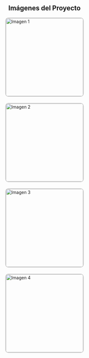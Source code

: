 <!DOCTYPE html>
<html lang="es">
<head>
  <meta charset="UTF-8">
  <title>Galería de Imágenes</title>
  <style>
    .galeria {
      display: flex;
      flex-wrap: wrap;
      gap: 20px;
      justify-content: center;
    }
    .galeria img {
      width: 250px;
      height: 250px;
      object-fit: cover;
      border: 2px solid #ccc;
      border-radius: 10px;
    }
  </style>
</head>
<body>
  <h2 style="text-align:center;">Imágenes del Proyecto</h2>
  <div class="galeria">
    <img src="https://github.com/user-attachments/assets/52d84c78-3ae2-4cb7-a58d-2fd7a4b8e2cc" alt="Imagen 1">
    <img src="https://github.com/user-attachments/assets/947ba953-70ae-4bb8-945f-bc794448c2b7" alt="Imagen 2">
    <img src="https://github.com/user-attachments/assets/cd0c819e-70aa-4ef7-88e3-2f570b6fd736" alt="Imagen 3">
    <img src="https://github.com/user-attachments/assets/b28f8dd5-794a-445d-ac96-a9edfdfd6d29" alt="Imagen 4">
  </div>
</body>
</html>
